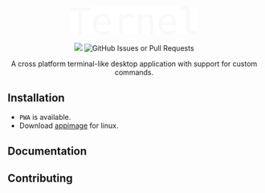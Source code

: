 <div align="center">
<img src="docs/ternel-light.svg" width="50%">


![](https://img.shields.io/github/license/sujaudd1n/ternel)
![GitHub Issues or Pull Requests](https://img.shields.io/github/issues/sujaudd1n/ternel)


A cross platform terminal-like desktop application with support for custom commands.

</div>


## Installation

- `PWA` is available.
- Download [appimage](https://github.com/sujaudd1n/ternel/releases) for linux.

## Documentation

## Contributing